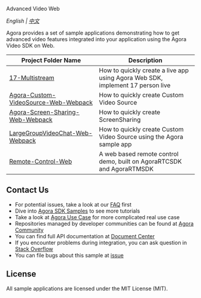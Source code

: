 Advanced Video Web

*English | [中文](README.zh.md)*

Agora provides a set of sample applications demonstrating how to get advanced video features integrated into your application using the Agora Video SDK on Web.

Project Folder Name|Description
---|---
[17-Multistream](./Advanced-Video/Web/17-Multistream)|How to quickly create a live app using Agora Web SDK, implement 17 person live
[Agora-Custom-VideoSource-Web-Webpack](./Advanced-Video/Web/Agora-Custom-VideoSource-Web-Webpack)|How to quickly create Custom Video Source 
[Agora-Screen-Sharing-Web-Webpack](./Advanced-Video/Web/Agora-Screen-Sharing-Web-Webpack)|How to quickly create ScreenSharing 
[LargeGroupVideoChat-Web-Webpack](./Advanced-Video/Web/LargeGroupVideoChat-Web-Webpack)|How to quickly create Custom Video Source using the Agora sample app
[Remote-Control-Web](./Advanced-Video/Web/Remote-Control-Web)|A web based remote control demo, built on AgoraRTCSDK and AgoraRTMSDK

## Contact Us

- For potential issues, take a look at our [FAQ](https://docs.agora.io/en/faq) first
- Dive into [Agora SDK Samples](https://github.com/AgoraIO) to see more tutorials
- Take a look at [Agora Use Case](https://github.com/AgoraIO-usecase) for more complicated real use case
- Repositories managed by developer communities can be found at [Agora Community](https://github.com/AgoraIO-Community)
- You can find full API documentation at [Document Center](https://docs.agora.io/en/)
- If you encounter problems during integration, you can ask question in [Stack Overflow](https://stackoverflow.com/questions/tagged/agora.io)
- You can file bugs about this sample at [issue](https://github.com/AgoraIO/Advanced-Video/issues)

## License

All sample applications are licensed under the MIT License (MIT).